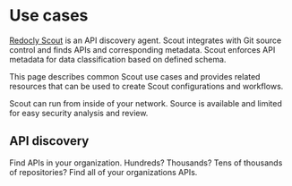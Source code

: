 # Use cases

[Redocly Scout](./what-is-scout.md) is an API discovery agent.
Scout integrates with Git source control and finds APIs and corresponding metadata.
Scout enforces API metadata for data classification based on defined schema.

This page describes common Scout use cases and provides related resources that can be used to create Scout configurations and workflows.

Scout can run from inside of your network.
Source is available and limited for easy security analysis and review.

## API discovery

Find APIs in your organization.
Hundreds?
Thousands?
Tens of thousands of repositories?
Find all of your organizations APIs.
